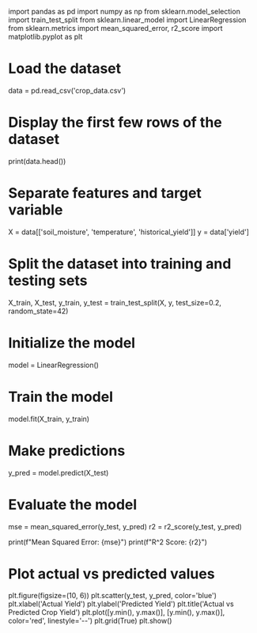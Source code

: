 import pandas as pd
import numpy as np
from sklearn.model_selection import train_test_split
from sklearn.linear_model import LinearRegression
from sklearn.metrics import mean_squared_error, r2_score
import matplotlib.pyplot as plt

# Load the dataset
data = pd.read_csv('crop_data.csv')

# Display the first few rows of the dataset
print(data.head())

# Separate features and target variable
X = data[['soil_moisture', 'temperature', 'historical_yield']]
y = data['yield']

# Split the dataset into training and testing sets
X_train, X_test, y_train, y_test = train_test_split(X, y, test_size=0.2, random_state=42)
# Initialize the model
model = LinearRegression()

# Train the model
model.fit(X_train, y_train)
# Make predictions
y_pred = model.predict(X_test)

# Evaluate the model
mse = mean_squared_error(y_test, y_pred)
r2 = r2_score(y_test, y_pred)

print(f"Mean Squared Error: {mse}")
print(f"R^2 Score: {r2}")
# Plot actual vs predicted values
plt.figure(figsize=(10, 6))
plt.scatter(y_test, y_pred, color='blue')
plt.xlabel('Actual Yield')
plt.ylabel('Predicted Yield')
plt.title('Actual vs Predicted Crop Yield')
plt.plot([y.min(), y.max()], [y.min(), y.max()], color='red', linestyle='--')
plt.grid(True)
plt.show()

